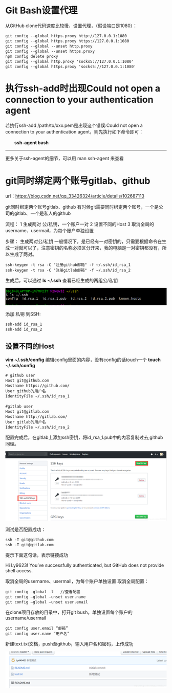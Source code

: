 # Git Bash设置代理

从GitHub clone代码速度比较慢，设置代理，（假设端口是1080）：

```
git config --global https.proxy http://127.0.0.1:1080
git config --global https.proxy https://127.0.0.1:1080
git config --global --unset http.proxy
git config --global --unset https.proxy
npm config delete proxy
git config --global http.proxy 'socks5://127.0.0.1:1080'
git config --global https.proxy 'socks5://127.0.0.1:1080'
```





# 执行ssh-add时出现Could not open a connection to your authentication agent

若执行ssh-add /path/to/xxx.pem是出现这个错误:Could not open a connection to your authentication agent，则先执行如下命令即可：

　　**ssh-agent bash**

***
更多关于ssh-agent的细节，可以用 man ssh-agent 来查看





# git同时绑定两个账号gitlab、github

url：https://blog.csdn.net/qq_33426324/article/details/102687113



git同时绑定两个账号gitlab、github
有时候git需要同时绑定两个账号，一个是公司的gitlab、一个是私人的github

流程：
1 生成两对 公/私钥，一个账户一对
2 设置不同的Host
3 取消全局的username、usermail，为每个账户单独设置

步骤：
生成两对公/私钥
一般情况下，是已经有一对密钥的，只需要根据命令在生成一对就可以了，注意密钥的名称必须区分开来，我的电脑是一对密钥都没有，所以生成了两对。

```
ssh-keygen -t rsa -C "注册github邮箱" -f ~/.ssh/id_rsa_1
ssh-keygen -t rsa -C "注册gitlab邮箱" -f ~/.ssh/id_rsa_2
```

生成后，可以通过 **ls ~/.ssh** 查看已经生成的两组公/私钥

![在这里插入图片描述](images/20191022173715599.png)

添加 私钥 到SSH:

```
ssh-add id_rsa_1
ssh-add id_rsa_2
```

## 设置不同的Host

**vim ~/.ssh/config**
编辑config里面的内容，没有config的话touch一个 **touch ~/.ssh/config**

```
# github user
Host git@github.com
Hostname https://github.com/
User github的用户名
IdentityFile ~/.ssh/id_rsa_1

#gitlab user
Host git@gitlab.com
Hostname http://gitlab.com/
User gitlab的用户名
IdentityFile ~/.ssh/id_rsa_2

```

配置完成后，在gitlab上添加ssh密钥，将id_rsa_1.pub中的内容复制过去,github同理。

![在这里插入图片描述](images/20191022173918428.png)

测试是否配置成功：

```
ssh -T git@github.com
ssh -T git@gitlab.com
```

提示下面这句话，表示链接成功

Hi Ly9623! You’ve successfully authenticated, but GitHub does not provide shell access.

取消全局的username、usermail，为每个账户单独设置
取消全局配置：

```
git config –global -l   //查看配置
git config –global –unset user.name
git config –global –unset user.email
```

在clone项目存放的目录中，打开git bush，单独设置每个账户的 username/usermail

```
git config user.email “邮箱”
git config user.name “用户名”
```

新建text.txt文档，push至github，输入用户名和密码，上传成功

![在这里插入图片描述](images/20191022173945624.png)